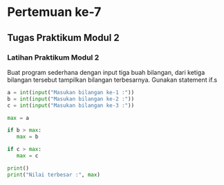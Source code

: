 # Pertemuan ke-7

## Tugas Praktikum Modul 2

### Latihan Praktikum Modul 2

Buat program sederhana dengan input tiga buah bilangan, dari ketiga bilangan
tersebut tampilkan bilangan terbesarnya. Gunakan statement if.s

```python
a = int(input("Masukan bilangan ke-1 :"))
b = int(input("Masukan bilangan ke-2 :"))
c = int(input("Masukan bilangan ke-3 :"))

max = a

if b > max:
   max = b

if c > max:
   max = c

print()
print("Nilai terbesar :", max)
``` 
